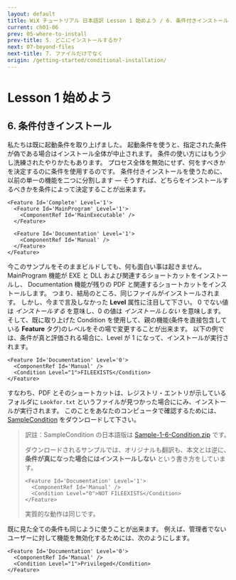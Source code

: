 ```yaml
---
layout: default
title: WiX チュートリアル 日本語訳 Lesson 1 始めよう / 6. 条件付きインストール
current: ch01-06
prev: 05-where-to-install
prev-title: 5. どこにインストールするか?
next: 07-beyond-files
next-title: 7. ファイルだけでなく
origin: /getting-started/conditional-installation/
---
```

# Lesson 1 始めよう

## 6. 条件付きインストール

私たちは既に起動条件を取り上げました。
起動条件を使うと、指定された条件が偽である場合はインストール全体が中止されます。
条件の使い方にはもう少し洗練されたやりかたもあります。
プロセス全体を無効にせず、何をすべきかを決定するのに条件を使用するのです。
条件付きインストールを使うために、以前の単一の機能を二つに分割します — 
そうすれば、どちらをインストールするべきかを条件によって決定することが出来ます。

    <Feature Id='Complete' Level='1'>
      <Feature Id='MainProgram' Level='1'>
        <ComponentRef Id='MainExecutable' />
      </Feature>
    
      <Feature Id='Documentation' Level='1'>
        <ComponentRef Id='Manual' />
      </Feature>
    </Feature>

今このサンプルをそのままビルドしても、何も面白い事は起きません。
MainProgram 機能が EXE と DLL および関連するショートカットをインストールし、
Documentation 機能が残りの PDF と関連するショートカットをインストールします。
つまり、結局のところ、同じファイルがインストールされます。
しかし、今まで言及しなかった **Level** 属性に注目して下さい。
0 でない値は *インストールする* を意味し、0 の値は *インストールしない* を意味します。
そして、既に取り上げた Condition を使用して、親の機能(条件を直接包含している **Feature** タグ)のレベルをその場で変更することが出来ます。
以下の例では、条件が真と評価される場合に、Level が 1 になって、インストールが実行されます。

    <Feature Id='Documentation' Level='0'>
      <ComponentRef Id='Manual' />
      <Condition Level="1">FILEEXISTS</Condition>
    </Feature>

すなわち、PDF とそのショートカットは、レジストリ・エントリが示しているフォルダに `Lookfor.txt`
というファイルが見つかった場合ににみ、インストールが実行されます。
このことをあなたのコンピュータで確認するためには、[SampleCondition](https://www.firegiant.com/system/files/samples/SampleCondition.zip)
をダウンロードして下さい。

> 訳註：SampleCondition の日本語版は [Sample-1-6-Condition.zip](/samples/Sample-1-6-Condition.zip) です。
>
> ダウンロードされるサンプルでは、オリジナルも翻訳も、本文とは逆に、**条件が真になった場合にはインストールしない**
> という書き方をしています。
>
>     <Feature Id='Documentation' Level='1'>
>       <ComponentRef Id='Manual' />
>       <Condition Level="0">NOT FILEEXISTS</Condition>
>     </Feature>
>
> 実質的な動作は同じです。

既に見た全ての条件も同じように使うことが出来ます。
例えば、管理者でないユーザーに対して機能を無効化するためには、次のようにします。

    <Feature Id='Documentation' Level='0'>
      <ComponentRef Id='Manual' />
      <Condition Level="1">Privileged</Condition>
    </Feature>
